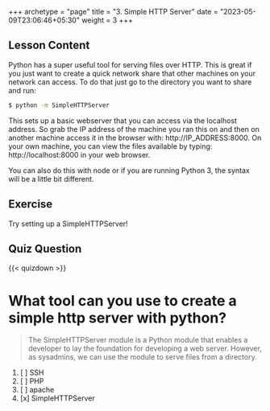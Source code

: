 +++
archetype = "page"
title = "3. Simple HTTP Server"
date = "2023-05-09T23:06:46+05:30"
weight = 3
+++

## Lesson Content

Python has a super useful tool for serving files over HTTP. This is great if you just want to create a quick network share that other machines on your network can access. To do that just go to the directory you want to share and run:


```bash
$ python -m SimpleHTTPServer
```


This sets up a basic webserver that you can access via the localhost address. So grab the IP address of the machine you ran this on and then on another machine access it in the browser with: http://IP\_ADDRESS:8000. On your own machine, you can view the files available by typing: http://localhost:8000 in your web browser.

You can also do this with node or if you are running Python 3, the syntax will be a little bit different.

## Exercise

Try setting up a SimpleHTTPServer!

## Quiz Question

{{< quizdown >}}

# What tool can you use to create a simple http server with python?

> The SimpleHTTPServer module is a Python module that enables a developer to lay the foundation for developing a web server. However, as sysadmins, we can use the module to serve files from a directory.

1. [ ] SSH
2. [ ] PHP
3. [ ] apache
4. [x] SimpleHTTPServer